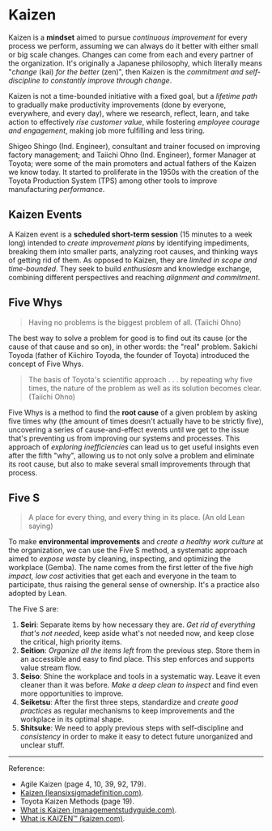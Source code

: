 # Kaizen

Kaizen is a **mindset** aimed to pursue *continuous improvement* for every process we perform, assuming we can always do it better with either small or big scale changes. Changes can come from each and every partner of the organization. It's originally a Japanese philosophy, which literally means "*change* (kai) *for the better* (zen)", then Kaizen is the *commitment and self-discipline to constantly improve through change*.

Kaizen is not a time-bounded initiative with a fixed goal, but a *lifetime path* to gradually make productivity improvements (done by everyone, everywhere, and every day), where we research, reflect, learn, and take action to effectively *rise customer value*, while fostering *employee courage and engagement*, making job more fulfilling and less tiring.

Shigeo Shingo (Ind. Engineer), consultant and trainer focused on improving factory management; and Taiichi Ohno (Ind. Engineer), former Manager at Toyota; were some of the main promoters and actual fathers of the Kaizen we know today. It started to proliferate in the 1950s with the creation of the Toyota Production System (TPS) among other tools to improve manufacturing *performance*.

## Kaizen Events

A Kaizen event is a **scheduled short-term session** (15 minutes to a week long) intended to *create improvement plans* by identifying impediments, breaking them into smaller parts, analyzing root causes, and thinking ways of getting rid of them. As opposed to Kaizen, they are *limited in scope and time-bounded*. They seek to build *enthusiasm* and knowledge exchange, combining different perspectives and reaching *alignment and commitment*.

## Five Whys

>Having no problems is the biggest problem of all. (Taiichi Ohno)

The best way to solve a problem for good is to find out its cause (or the cause of that cause and so on), in other words: the "real" problem. Sakichi Toyoda (father of Kiichiro Toyoda, the founder of Toyota) introduced the concept of Five Whys.

>The basis of Toyota's scientific approach . . . by repeating why five times, the nature of the problem as well as its solution becomes clear. (Taiichi Ohno)

Five Whys is a method to find the **root cause** of a given problem by asking five times why (the amount of times doesn't actually have to be strictly five), uncovering a series of cause-and-effect events until we get to the issue that's preventing us from improving our systems and processes. This approach of *exploring inefficiencies* can lead us to get useful insights even after the fifth "why", allowing us to not only solve a problem and eliminate its root cause, but also to make several small improvements through that process.

## Five S

>A place for every thing, and every thing in its place. (An old Lean saying)

To make **environmental improvements** and *create a healthy work culture* at the organization, we can use the Five S method, a systematic approach aimed to *expose waste* by cleaning, inspecting, and optimizing the workplace (Gemba). The name comes from the first letter of the five *high impact, low cost* activities that get each and everyone in the team to participate, thus raising the general sense of ownership. It's a practice also adopted by Lean.

The Five S are:

1. **Seiri**: Separate items by how necessary they are. *Get rid of everything that's not needed*, keep aside what's not needed now, and keep close the critical, high priority items.
1. **Seition**: *Organize all the items left* from the previous step. Store them in an accessible and easy to find place. This step enforces and supports value stream flow.
1. **Seiso**: Shine the workplace and tools in a systematic way. Leave it even cleaner than it was before. *Make a deep clean to inspect* and find even more opportunities to improve.
1. **Seiketsu**: After the first three steps, standardize and *create good practices* as regular mechanisms to keep improvements and the workplace in its optimal shape.
1. **Shitsuke**: We need to apply previous steps with self-discipline and *consistency* in order to make it easy to detect future unorganized and unclear stuff.

---

Reference:

- Agile Kaizen (page 4, 10, 39, 92, 179).
- [Kaizen (leansixsigmadefinition.com)](https://www.leansixsigmadefinition.com/glossary/kaizen/).
- Toyota Kaizen Methods (page 19).
- [What is Kaizen (managementstudyguide.com)](https://www.managementstudyguide.com/what-is-kaizen.htm).
- [What is KAIZEN™ (kaizen.com)](https://www.kaizen.com/what-is-kaizen).
